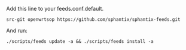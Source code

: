 Add this line to your feeds.conf.default.


`src-git openwrtsop https://github.com/sphantix/sphantix-feeds.git`

And run:


`./scripts/feeds update -a && ./scripts/feeds install -a`
